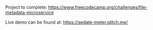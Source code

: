 Project to complete: https://www.freecodecamp.org/challenges/file-metadata-microservice

Live demo can be found at: https://sedate-meter.glitch.me/
